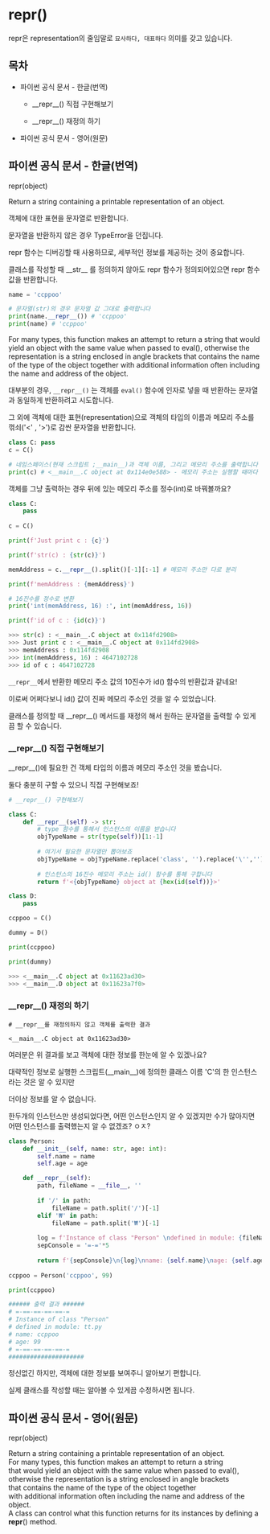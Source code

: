 # repr()

repr은 representation의 줄임말로 `묘사하다, 대표하다` 의미를 갖고 있습니다.

## 목차

* 파이썬 공식 문서 - 한글(번역)

    * \_\_repr\_\_() 직접 구현해보기

    * \_\_repr\_\_() 재정의 하기

* 파이썬 공식 문서 - 영어(원문)

## 파이썬 공식 문서 - 한글(번역)

repr(object)

Return a string containing a printable representation of an object. 

객체에 대한 표현을 문자열로 반환합니다.

문자열을 반환하지 않은 경우 TypeError을 던집니다.

repr 함수는 디버깅할 때 사용하므로, 세부적인 정보를 제공하는 것이 중요합니다.

클래스를 작성할 때 \_\_str\_\_ 를 정의하지 않아도 repr 함수가 정의되어있으면 repr 함수값을 반환합니다.

```python
name = 'ccppoo'

# 문자열(str)의 경우 문자열 값 그대로 출력합니다
print(name.__repr__()) # 'ccppoo'
print(name) # 'ccppoo'
```

For many types, this function makes an attempt to return a string that would yield an object with the same value when passed to eval(), otherwise the representation is a string enclosed in angle brackets that contains the name of the type of the object together with additional information often including the name and address of the object. 

대부분의 경우, ``__repr__()`` 는 객체를 `eval()` 함수에 인자로 넣을 때 반환하는 문자열과 동일하게 반환하려고 시도합니다.

그 외에 객체에 대한 표현(representation)으로 객체의 타입의 이름과 메모리 주소를 꺾쇠('<' , '>')로 감싼 문자열을 반환합니다.

```python
class C: pass
c = C()

# 네임스페이스(현재 스크립트 ;__main__)과 객체 이름, 그리고 메모리 주소를 출력합니다 (딱히 의미는 없습니다)
print(c) # <__main__.C object at 0x114e0e588> - 메모리 주소는 실행할 때마다 매번 바뀔 수 있습니다
```

객체를 그냥 출력하는 경우 뒤에 있는 메모리 주소를 정수(int)로 바꿔볼까요?

```python
class C:
    pass
    
c = C()

print(f'Just print c : {c}') 

print(f'str(c) : {str(c)}')

memAddress = c.__repr__().split()[-1][:-1] # 메모리 주소만 다로 분리

print(f'memAddress : {memAddress}')

# 16진수를 정수로 변환
print('int(memAddress, 16) :', int(memAddress, 16))

print(f'id of c : {id(c)}')

>>> str(c) : <__main__.C object at 0x114fd2908>
>>> Just print c : <__main__.C object at 0x114fd2908>
>>> memAddress : 0x114fd2908
>>> int(memAddress, 16) : 4647102728
>>> id of c : 4647102728
```

`__repr__`에서 반환한 메모리 주소 값의 10진수가  id() 함수의 반환값과 같네요!

이로써 어쩌다보니 id() 값이 진짜 메모리 주소인 것을 알 수 있었습니다.

클래스를 정의할 때 \_\_repr\_\_() 메서드를 재정의 해서 원하는 문자열을 출력할 수 있게끔 할 수 있습니다.

### \_\_repr\_\_() 직접 구현해보기

\_\_repr\_\_()에 필요한 건 객체 타입의 이름과 메모리 주소인 것을 봤습니다.

둘다 충분히 구할 수 있으니 직접 구현해보죠!

```python
# __repr__() 구현해보기

class C:
    def __repr__(self) -> str:
        # type 함수를 통해서 인스턴스의 이름을 받습니다
        objTypeName = str(type(self))[1:-1]
        
        # 여기서 필요한 문자열만 뽑아보죠
        objTypeName = objTypeName.replace('class', '').replace('\'','').strip()
        
        # 인스턴스의 16진수 메모리 주소는 id() 함수를 통해 구합니다
        return f'<{objTypeName} object at {hex(id(self))}>'

class D:
    pass

ccppoo = C()

dummy = D()

print(ccppoo)

print(dummy)

>>> <__main__.C object at 0x11623ad30>
>>> <__main__.D object at 0x11623a7f0>
```

### \_\_repr\_\_() 재정의 하기

```
# __repr__를 재정의하지 않고 객체를 출력한 결과

<__main__.C object at 0x11623ad30>
```

여러분은 위 결과를 보고 객체에 대한 정보를 한눈에 알 수 있겠나요?

대략적인 정보로 실행한 스크립트(\_\_main\_\_)에 정의한 클래스 이름 'C'의 한 인스턴스라는 것은 알 수 있지만

더이상 정보를 알 수 없습니다.

한두개의 인스턴스만 생성되었다면, 어떤 인스턴스인지 알 수 있겠지만 수가 많아지면 어떤 인스턴스를 출력했는지 알 수 없겠죠? ㅇㅈ?

```python
class Person:
    def __init__(self, name: str, age: int):
        self.name = name
        self.age = age

    def __repr__(self):
        path, fileName = __file__, ''
        
        if '/' in path:
            fileName = path.split('/')[-1]
        elif '₩' in path:
            fileName = path.split('₩')[-1]
        
        log = f'Instance of class "Person" \ndefined in module: {fileName}'
        sepConsole = '=-='*5
        
        return f'{sepConsole}\n{log}\nname: {self.name}\nage: {self.age}\n{sepConsole}'
        
ccppoo = Person('ccppoo', 99)

print(ccppoo)

###### 출력 결과 ######
# =-==-==-==-==-=
# Instance of class "Person" 
# defined in module: tt.py
# name: ccppoo
# age: 99
# =-==-==-==-==-=
#####################
```

정신없긴 하지만, 객체에 대한 정보를 보여주니 알아보기 편합니다.

실제 클래스를 작성할 때는 알아볼 수 있게끔 수정하시면 됩니다.

## 파이썬 공식 문서 - 영어(원문)

repr(object)

Return a string containing a printable representation of an object.<br>
For many types, this function makes an attempt to return a string<br>
that would yield an object with the same value when passed to eval(),<br> 
otherwise the representation is a string enclosed in angle brackets<br>
that contains the name of the type of the object together<br>
with additional information often including the name and address of the object.<br>
A class can control what this function returns for its instances by defining a __repr__() method.